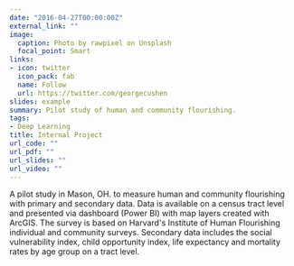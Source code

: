 ```yaml
---
date: "2016-04-27T00:00:00Z"
external_link: ""
image:
  caption: Photo by rawpixel on Unsplash
  focal_point: Smart
links:
- icon: twitter
  icon_pack: fab
  name: Follow
  url: https://twitter.com/georgecushen
slides: example
summary: Pilot study of human and community flourishing.
tags:
- Deep Learning
title: Internal Project
url_code: ""
url_pdf: ""
url_slides: ""
url_video: ""
---
```


A pilot study in Mason, OH. to measure human and community flourishing with primary and secondary data. Data is available on a census tract level and presented via dashboard (Power BI) with map layers created with ArcGIS. The survey is based on Harvard's Institute of Human Flourishing individual and community surveys. Secondary data includes the social vulnerability index, child opportunity index, life expectancy and mortality rates by age group on a tract level.

